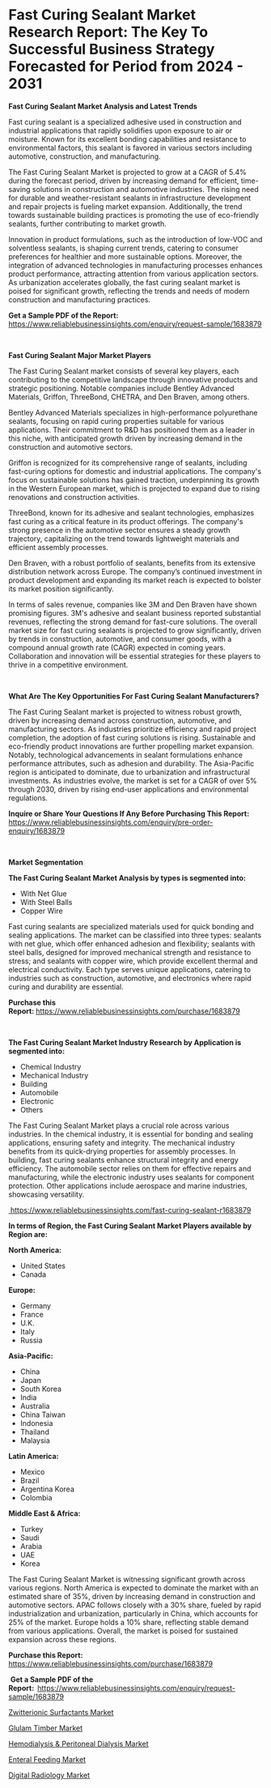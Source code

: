 <p><h1>Fast Curing Sealant Market Research Report: The Key To Successful Business Strategy Forecasted for Period from 2024 - 2031</h1></p><p><strong>Fast Curing Sealant Market Analysis and Latest Trends</strong></p>
<p><p>Fast curing sealant is a specialized adhesive used in construction and industrial applications that rapidly solidifies upon exposure to air or moisture. Known for its excellent bonding capabilities and resistance to environmental factors, this sealant is favored in various sectors including automotive, construction, and manufacturing.</p><p>The Fast Curing Sealant Market is projected to grow at a CAGR of 5.4% during the forecast period, driven by increasing demand for efficient, time-saving solutions in construction and automotive industries. The rising need for durable and weather-resistant sealants in infrastructure development and repair projects is fueling market expansion. Additionally, the trend towards sustainable building practices is promoting the use of eco-friendly sealants, further contributing to market growth.</p><p>Innovation in product formulations, such as the introduction of low-VOC and solventless sealants, is shaping current trends, catering to consumer preferences for healthier and more sustainable options. Moreover, the integration of advanced technologies in manufacturing processes enhances product performance, attracting attention from various application sectors. As urbanization accelerates globally, the fast curing sealant market is poised for significant growth, reflecting the trends and needs of modern construction and manufacturing practices.</p></p>
<p><strong>Get a Sample PDF of the Report:&nbsp;</strong> <a href="https://www.reliablebusinessinsights.com/enquiry/request-sample/1683879?utm_campaign=102&utm_medium=2&utm_source=Github&utm_content=ia&utm_term=07112024&utm_id=fast-curing-sealant">https://www.reliablebusinessinsights.com/enquiry/request-sample/1683879</a></p>
<p>&nbsp;</p>
<p><strong>Fast Curing Sealant Major Market Players</strong></p>
<p><p>The Fast Curing Sealant market consists of several key players, each contributing to the competitive landscape through innovative products and strategic positioning. Notable companies include Bentley Advanced Materials, Griffon, ThreeBond, CHETRA, and Den Braven, among others. </p><p>Bentley Advanced Materials specializes in high-performance polyurethane sealants, focusing on rapid curing properties suitable for various applications. Their commitment to R&D has positioned them as a leader in this niche, with anticipated growth driven by increasing demand in the construction and automotive sectors.</p><p>Griffon is recognized for its comprehensive range of sealants, including fast-curing options for domestic and industrial applications. The company's focus on sustainable solutions has gained traction, underpinning its growth in the Western European market, which is projected to expand due to rising renovations and construction activities.</p><p>ThreeBond, known for its adhesive and sealant technologies, emphasizes fast curing as a critical feature in its product offerings. The company's strong presence in the automotive sector ensures a steady growth trajectory, capitalizing on the trend towards lightweight materials and efficient assembly processes.</p><p>Den Braven, with a robust portfolio of sealants, benefits from its extensive distribution network across Europe. The company’s continued investment in product development and expanding its market reach is expected to bolster its market position significantly.</p><p>In terms of sales revenue, companies like 3M and Den Braven have shown promising figures. 3M's adhesive and sealant business reported substantial revenues, reflecting the strong demand for fast-cure solutions. The overall market size for fast curing sealants is projected to grow significantly, driven by trends in construction, automotive, and consumer goods, with a compound annual growth rate (CAGR) expected in coming years. Collaboration and innovation will be essential strategies for these players to thrive in a competitive environment.</p></p>
<p>&nbsp;</p>
<p><strong>What Are The Key Opportunities For Fast Curing Sealant Manufacturers?</strong></p>
<p><p>The Fast Curing Sealant market is projected to witness robust growth, driven by increasing demand across construction, automotive, and manufacturing sectors. As industries prioritize efficiency and rapid project completion, the adoption of fast curing solutions is rising. Sustainable and eco-friendly product innovations are further propelling market expansion. Notably, technological advancements in sealant formulations enhance performance attributes, such as adhesion and durability. The Asia-Pacific region is anticipated to dominate, due to urbanization and infrastructural investments. As industries evolve, the market is set for a CAGR of over 5% through 2030, driven by rising end-user applications and environmental regulations.</p></p>
<p><strong>Inquire or Share Your Questions If Any Before Purchasing This Report:</strong> <a href="https://www.reliablebusinessinsights.com/enquiry/pre-order-enquiry/1683879?utm_campaign=102&utm_medium=2&utm_source=Github&utm_content=ia&utm_term=07112024&utm_id=fast-curing-sealant">https://www.reliablebusinessinsights.com/enquiry/pre-order-enquiry/1683879</a></p>
<p>&nbsp;</p>
<p><strong>Market Segmentation</strong></p>
<p><strong>The Fast Curing Sealant Market Analysis by types is segmented into:</strong></p>
<p><ul><li>With Net Glue</li><li>With Steel Balls</li><li>Copper Wire</li></ul></p>
<p><p>Fast curing sealants are specialized materials used for quick bonding and sealing applications. The market can be classified into three types: sealants with net glue, which offer enhanced adhesion and flexibility; sealants with steel balls, designed for improved mechanical strength and resistance to stress; and sealants with copper wire, which provide excellent thermal and electrical conductivity. Each type serves unique applications, catering to industries such as construction, automotive, and electronics where rapid curing and durability are essential.</p></p>
<p><strong>Purchase this Report:&nbsp;</strong><a href="https://www.reliablebusinessinsights.com/purchase/1683879?utm_campaign=102&utm_medium=2&utm_source=Github&utm_content=ia&utm_term=07112024&utm_id=fast-curing-sealant">https://www.reliablebusinessinsights.com/purchase/1683879</a></p>
<p>&nbsp;</p>
<p><strong>The Fast Curing Sealant Market Industry Research by Application is segmented into:</strong></p>
<p><ul><li>Chemical Industry</li><li>Mechanical Industry</li><li>Building</li><li>Automobile</li><li>Electronic</li><li>Others</li></ul></p>
<p><p>The Fast Curing Sealant Market plays a crucial role across various industries. In the chemical industry, it is essential for bonding and sealing applications, ensuring safety and integrity. The mechanical industry benefits from its quick-drying properties for assembly processes. In building, fast curing sealants enhance structural integrity and energy efficiency. The automobile sector relies on them for effective repairs and manufacturing, while the electronic industry uses sealants for component protection. Other applications include aerospace and marine industries, showcasing versatility.</p></p>
<p><a href="https://www.reliablebusinessinsights.com/fast-curing-sealant-r1683879?utm_campaign=102&utm_medium=2&utm_source=Github&utm_content=ia&utm_term=07112024&utm_id=fast-curing-sealant">&nbsp;https://www.reliablebusinessinsights.com/fast-curing-sealant-r1683879</a></p>
<p><strong>In terms of Region, the Fast Curing Sealant Market Players available by Region are:</strong></p>
<p>
    <p> <strong> North America: </strong>
        <ul>
            <li>United States</li>
            <li>Canada</li>
        </ul>
        </p> 
    <p> <strong> Europe: </strong>
        <ul>
            <li>Germany</li>
            <li>France</li>
            <li>U.K.</li>
            <li>Italy</li>
            <li>Russia</li>
        </ul>
        </p> 
    <p> <strong> Asia-Pacific: </strong>
        <ul>
            <li>China</li>
            <li>Japan</li>
            <li>South Korea</li>
            <li>India</li>
            <li>Australia</li>
            <li>China Taiwan</li>
            <li>Indonesia</li>
            <li>Thailand</li>
            <li>Malaysia</li>
        </ul>
        </p> 
    <p> <strong> Latin America: </strong>
        <ul>
            <li>Mexico</li>
            <li>Brazil</li>
            <li>Argentina Korea</li>
            <li>Colombia</li>
        </ul>
        </p> 
    <p> <strong> Middle East & Africa: </strong>
        <ul>
            <li>Turkey</li>
            <li>Saudi</li>
            <li>Arabia</li>
            <li>UAE</li>
            <li>Korea</li>
        </ul>
    </p>
    </p>
<p><p>The Fast Curing Sealant Market is witnessing significant growth across various regions. North America is expected to dominate the market with an estimated share of 35%, driven by increasing demand in construction and automotive sectors. APAC follows closely with a 30% share, fueled by rapid industrialization and urbanization, particularly in China, which accounts for 25% of the market. Europe holds a 10% share, reflecting stable demand from various applications. Overall, the market is poised for sustained expansion across these regions.</p></p>
<p><strong>Purchase this Report: </strong><a href="https://www.reliablebusinessinsights.com/purchase/1683879?utm_campaign=102&utm_medium=2&utm_source=Github&utm_content=ia&utm_term=07112024&utm_id=fast-curing-sealant">https://www.reliablebusinessinsights.com/purchase/1683879</a></p>
<p>&nbsp;<strong>Get a Sample PDF of the Report:&nbsp;&nbsp;</strong><a href="https://www.reliablebusinessinsights.com/enquiry/request-sample/1683879?utm_campaign=102&utm_medium=2&utm_source=Github&utm_content=ia&utm_term=07112024&utm_id=fast-curing-sealant">https://www.reliablebusinessinsights.com/enquiry/request-sample/1683879</a></p>
<p><strong></strong></p>
<p><p><a href="https://github.com/SidorelaGurakuqi596/Market-Research-Report-List-1/blob/main/zwitterionic-surfactants-market.md?utm_campaign=102&utm_medium=2&utm_source=Github&utm_content=ia&utm_term=07112024&utm_id=fast-curing-sealant">Zwitterionic Surfactants Market</a></p><p><a href="https://github.com/RogerBennett414/Market-Research-Report-List-1/blob/main/glulam-timber-market.md?utm_campaign=102&utm_medium=2&utm_source=Github&utm_content=ia&utm_term=07112024&utm_id=fast-curing-sealant">Glulam Timber Market</a></p><p><a href="https://issuu.com/reportprime-2/docs/hemodialysis-peritoneal-dialysis-ma_056118caac8926?utm_campaign=102&utm_medium=2&utm_source=Github&utm_content=ia&utm_term=07112024&utm_id=fast-curing-sealant">Hemodialysis & Peritoneal Dialysis Market</a></p><p><a href="https://issuu.com/reportprime-2/docs/enteral-feeding-market-size-2030.pp_853e5a7c6de737?utm_campaign=102&utm_medium=2&utm_source=Github&utm_content=ia&utm_term=07112024&utm_id=fast-curing-sealant">Enteral Feeding Market</a></p><p><a href="https://issuu.com/reportprime-2/docs/digital-radiology-market-size-2030._31b76be830bc2f?utm_campaign=102&utm_medium=2&utm_source=Github&utm_content=ia&utm_term=07112024&utm_id=fast-curing-sealant">Digital Radiology Market</a></p></p>